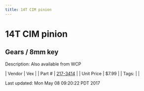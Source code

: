 ```yaml
---
title: 14T CIM pinion
---
```


# 14T CIM pinion
## Gears / 8mm key
Description: 	Also available from WCP 

| Vendor | Vex | 
| Part # | [217-3414](http://www.vexrobotics.com/vexpro/motion/vexpro-gears/cim-motor-gears.html) | 
| Unit Price | $7.99 | 
| Tags: |  | 

Last updated: Mon May 08 09:20:22 PDT 2017